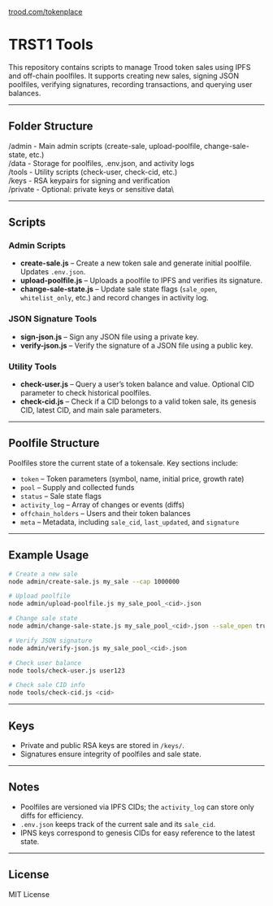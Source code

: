 [trood.com/tokenplace](trood.com/tokenplace)

# TRST1 Tools

This repository contains scripts to manage Trood token sales using IPFS and off-chain poolfiles. It supports creating new sales, signing JSON poolfiles, verifying signatures, recording transactions, and querying user balances.

---

## Folder Structure

/admin - Main admin scripts (create-sale, upload-poolfile, change-sale-state, etc.)\
/data - Storage for poolfiles, .env.json, and activity logs\
/tools - Utility scripts (check-user, check-cid, etc.)\
/keys - RSA keypairs for signing and verification\
/private - Optional: private keys or sensitive data\

---

## Scripts

### Admin Scripts

* **create-sale.js** – Create a new token sale and generate initial poolfile. Updates `.env.json`.
* **upload-poolfile.js** – Uploads a poolfile to IPFS and verifies its signature.
* **change-sale-state.js** – Update sale state flags (`sale_open`, `whitelist_only`, etc.) and record changes in activity log.

### JSON Signature Tools

* **sign-json.js** – Sign any JSON file using a private key.
* **verify-json.js** – Verify the signature of a JSON file using a public key.

### Utility Tools

* **check-user.js** – Query a user’s token balance and value. Optional CID parameter to check historical poolfiles.
* **check-cid.js** – Check if a CID belongs to a valid token sale, its genesis CID, latest CID, and main sale parameters.

---

## Poolfile Structure

Poolfiles store the current state of a tokensale. Key sections include:

* `token` – Token parameters (symbol, name, initial price, growth rate)
* `pool` – Supply and collected funds
* `status` – Sale state flags
* `activity_log` – Array of changes or events (diffs)
* `offchain_holders` – Users and their token balances
* `meta` – Metadata, including `sale_cid`, `last_updated`, and `signature`

---

## Example Usage

```bash
# Create a new sale
node admin/create-sale.js my_sale --cap 1000000

# Upload poolfile
node admin/upload-poolfile.js my_sale_pool_<cid>.json

# Change sale state
node admin/change-sale-state.js my_sale_pool_<cid>.json --sale_open true

# Verify JSON signature
node admin/verify-json.js my_sale_pool_<cid>.json

# Check user balance
node tools/check-user.js user123

# Check sale CID info
node tools/check-cid.js <cid>
```

---

## Keys

* Private and public RSA keys are stored in `/keys/`.
* Signatures ensure integrity of poolfiles and sale state.

---

## Notes

* Poolfiles are versioned via IPFS CIDs; the `activity_log` can store only diffs for efficiency.
* `.env.json` keeps track of the current sale and its `sale_cid`.
* IPNS keys correspond to genesis CIDs for easy reference to the latest state.

---

## License

MIT License
